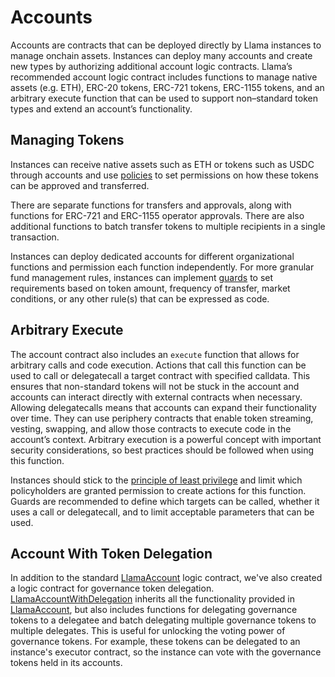 # Accounts

Accounts are contracts that can be deployed directly by Llama instances to manage onchain assets. Instances can deploy many accounts and create new types by authorizing additional account logic contracts.
Llama’s recommended account logic contract includes functions to manage native assets (e.g. ETH), ERC-20 tokens, ERC-721 tokens, ERC-1155 tokens, and an arbitrary execute function that can be used to support non–standard token types and extend an account’s functionality.

## Managing Tokens

Instances can receive native assets such as ETH or tokens such as USDC through accounts and use [policies](https://github.com/llamaxyz/llama/blob/main/docs/policies.md) to set permissions on how these tokens can be approved and transferred.

There are separate functions for transfers and approvals, along with functions for ERC-721 and ERC-1155 operator approvals.
There are also additional functions to batch transfer tokens to multiple recipients in a single transaction.

Instances can deploy dedicated accounts for different organizational functions and permission each function independently.
For more granular fund management rules, instances can implement [guards](https://github.com/llamaxyz/llama/blob/main/docs/actions.md#guards) to set requirements based on token amount, frequency of transfer, market conditions, or any other rule(s) that can be expressed as code.

## Arbitrary Execute

The account contract also includes an `execute` function that allows for arbitrary calls and code execution. Actions that call this function can be used to call or delegatecall a target contract with specified calldata. This ensures that non-standard tokens will not be stuck in the account and accounts can interact directly with external contracts when necessary.
Allowing delegatecalls means that accounts can expand their functionality over time. They can use periphery contracts that enable token streaming, vesting, swapping, and allow those contracts to execute code in the account’s context. Arbitrary execution is a powerful concept with important security considerations, so best practices should be followed when using this function.

Instances should stick to the [principle of least privilege](https://en.wikipedia.org/wiki/Principle_of_least_privilege) and limit which policyholders are granted permission to create actions for this function. Guards are recommended to define which targets can be called, whether it uses a call or delegatecall, and to limit acceptable parameters that can be used.

## Account With Token Delegation

In addition to the standard [LlamaAccount](https://github.com/llamaxyz/llama/blob/main/src/accounts/LlamaAccount.sol) logic contract, we've also created a logic contract for governance token delegation.
[LlamaAccountWithDelegation](https://github.com/llamaxyz/llama/blob/main/src/accounts/LlamaAccountWithDelegation.sol) inherits all the functionality provided in [LlamaAccount](https://github.com/llamaxyz/llama/blob/main/src/accounts/LlamaAccount.sol), but also includes functions for delegating governance tokens to a delegatee and batch delegating multiple governance tokens to multiple delegates.
This is useful for unlocking the voting power of governance tokens.
For example, these tokens can be delegated to an instance's executor contract, so the instance can vote with the governance tokens held in its accounts.
